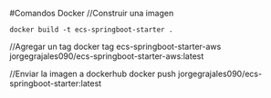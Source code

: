 #Comandos Docker
//Construir una imagen
```
docker build -t ecs-springboot-starter .
```
//Agregar un tag
docker tag ecs-springboot-starter-aws jorgegrajales090/ecs-springboot-starter-aws:latest

//Enviar la imagen a dockerhub
docker push jorgegrajales090/ecs-springboot-starter:latest


